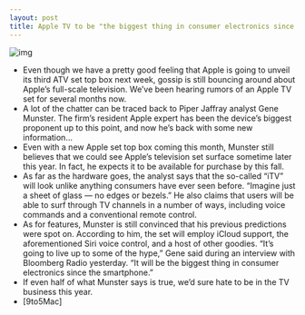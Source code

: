 ```yaml
---
layout: post
title: Apple TV to be "the biggest thing in consumer electronics since the smartphone"
---
```

![img](http://media.idownloadblog.com/wp-content/uploads/2012/01/itv.jpg)
* Even though we have a pretty good feeling that Apple is going to unveil its third ATV set top box next week, gossip is still bouncing around about Apple’s full-scale television. We’ve been hearing rumors of an Apple TV set for several months now.
* A lot of the chatter can be traced back to Piper Jaffray analyst Gene Munster. The firm’s resident Apple expert has been the device’s biggest proponent up to this point, and now he’s back with some new information…
* Even with a new Apple set top box coming this month, Munster still believes that we could see Apple’s television set surface sometime later this year. In fact, he expects it to be available for purchase by this fall.
* As far as the hardware goes, the analyst says that the so-called “iTV” will look unlike anything consumers have ever seen before. “Imagine just a sheet of glass — no edges or bezels.” He also claims that users will be able to surf through TV channels in a number of ways, including voice commands and a conventional remote control.
* As for features, Munster is still convinced that his previous predictions were spot on. According to him, the set will employ iCloud support, the aforementioned Siri voice control, and a host of other goodies. “It’s going to live up to some of the hype,” Gene said during an interview with Bloomberg Radio yesterday. “It will be the biggest thing in consumer electronics since the smartphone.”
* If even half of what Munster says is true, we’d sure hate to be in the TV business this year.
* [9to5Mac]

